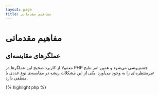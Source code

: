 ```yaml
---
layout: page
title: مفاهیم مقدماتی
---
```


# مفاهیم مقدماتی

## عملگرهای مقایسه‌ای

معمولا از کاربرد صحیح این عملگرها در PHP چشم‌پوشی می‌شود و همین امر نتایج غیرمنتظره‌ای را به وجود می‌آورد. یکی از این مشکلات ریشه در مقایسه‌ی نوع عددی با منطقی دارد.

{% highlight php %}
<?php
$a = 5;   // 5 as an integer

var_dump($a == 5);       // compare value; return true
var_dump($a == '5');     // compare value (ignore type); return true
var_dump($a === 5);      // compare type/value (integer vs. integer); return true
var_dump($a === '5');    // compare type/value (integer vs. string); return false

/**
 * Strict comparisons
 */
if (strpos('testing', 'test')) {    // 'test' is found at position 0, which is interpreted as the boolean 'false'
    // code...
}

// vs

if (strpos('testing', 'test') !== false) {    // true, as strict comparison was made (0 !== false)
    // code...
}
{% endhighlight %}

* [عملگرهای مقایسه‌ای](http://php.net/manual/en/language.operators.comparison.php)
* [جدول عملگرهای مقایسه‌ای](http://php.net/manual/en/types.comparisons.php)

## عبارت‌های شرطی

### If

زمانی که از عبارت 'if/else' داخل تابع یا کلاس استفاده می‌شود، باور اشتباهی وجود دارد که حتما باید از 'else' در تمام موارد استفاده کنیم. اگر خروجی مقدار بازگشتی باشد در این صورت استفاده از 'else' ضرورتی ندارد چون که 'return' به تابع خاتمه می‌دهد.

{% highlight php %}
<?php
function test($a)
{
    if ($a) {
        return true;
    } else {
        return false;
    }
}

// vs

function test($a)
{
    if ($a) {
        return true;
    }
    return false;    // else is not necessary
}
{% endhighlight %}

* [عبارت شرطی If](http://php.net/manual/en/control-structures.if.php)

### Switch

عبارت‌های Switch جایگزین مناسبی برای 'if' و 'elseif' تودرتو هستند، اما باید به مواردی درباره‌ی آن‌ها توجه کرد:

- این عبارت‌ها تنها مقدار را مقایسه می‌کنند و نه نوع را (معادل با '==')
- این عبارت‌ها مورد به مورد به جستجو پرداخته تا نتیجه مورد نظر یافت شود در غیر اینصورت از مقدار پیش‌فرض استفاده می‌شود
- بدون 'break' این عبارت‌ها به اجرای تمام موردها پرداخته تا زمانی که به یک break یا return برسند
- داخل تابع، استفاده از 'return' نیاز به 'break' را کاهش داده چرا که به تابع خاتمه می‌دهد

{% highlight php %}
<?php
$answer = test(2);    // the code from both 'case 2' and 'case 3' will be implemented

function test($a)
{
    switch ($a) {
        case 1:
            // code...
            break;             // break is used to end the switch statement
        case 2:
            // code...         // with no break, comparison will continue to 'case 3'
        case 3:
            // code...
            return $result;    // within a function, 'return' will end the function
        default:
            // code...
            return $error;
    }
}
{% endhighlight %}

* [عبارت Switch](http://php.net/manual/en/control-structures.switch.php)
* [PHP switch](http://phpswitch.com/)

## فضای نام‌گذاری سراسری

هنگامی که از فضای نام‌گذاری استفاده می‌کنیم، شاید متوجه شده باشید که دسترسی به توابع داخلی توسط توابع هم‌نامی که شما می‌نویسید از بین می‌رود. برای حل این مشکل، قبل از نام تابع یک '\' قرار دهید چرا که اینکار منجر به فراخوانی تابع از فضای نام‌گذاری سراسری می‌کند.

{% highlight php %}
<?php
namespace phptherightway;

function fopen()
{
    $file = \fopen();    // Our function name is the same as an internal function.
                         // Execute the function from the global space by adding '\'.
}

function array()
{
    $iterator = new \ArrayIterator();    // ArrayIterator is an internal class. Using its name without a backslash
                                         // will attempt to resolve it within your namespace.
}
{% endhighlight %}

* [فضای سراسری](http://php.net/manual/en/language.namespaces.global.php)
* [قوانین سراسری](http://php.net/manual/en/userlandnaming.rules.php)

## رشته‌ها

### چسباندن

- اگر خطی از کد شما بیش از طول طبیعی (۱۲۰ کاراکتر) ادامه دارد، آن خط را به قسمت‌های مساوی تبدیل کنید
- برای خوانایی کد بهتر است از عملگرهای الحاقی (مانند "string" . "string") به جای عملگرهای الحاقی - انتسابی (=.) استفاده کنید
- در زمان تعریف متغیر که مقدار طولانی دارد بهتر است از چند خط برای مقدار آن استفاده شود و خط‌ها به صورت دندانه‌دار باشند

{% highlight php %}
<?php
$a  = 'Multi-line example';    // concatenating assignment operator (.=)
$a .= "\n";
$a .= 'of what not to do';

// vs

$a = 'Multi-line example'      // concatenation operator (.)
    . "\n"                     // indenting new lines
    . 'of what to do';
{% endhighlight %}

* [عملگرهای رشته‌ای](http://php.net/manual/en/language.operators.string.php)

### گونه‌های رشته‌ای

این گونه‌ها از ویژگی‌های ثابت در جامعه‌ی PHP هستند، اما این قسمت به توضیح گونه‌های مختلف رشته‌ای و مزایای آن‌ها اشاره دارد.

#### اعلان تکی (')

این اعلان‌ها ساده‌ترین و سریع‌ترین روش تعریف رشته‌ها هستند. سرعت آن‌ها ریشه در PHP و نه بررسی رشته‌ها (چرا که متغیرها را بررسی نمی‌کنند) دارد. بهتر است در این موارد استفاده شوند:

- رشته‌هایی که نیاز به تجزیه و تحلیل ندارند
- نوشتن یا چاپ متغیر همانطور که هست

{% highlight php %}
<?php
echo 'This is my string, look at how pretty it is.';    // no need to parse a simple string

/**
 * Output:
 *
 * This is my string, look at how pretty it is.
 */
{% endhighlight %}

* [Single Quote](http://www.php.net/manual/en/language.types.string.php#language.types.string.syntax.single)

#### اعلان دوتایی (")

این اعلان‌ها درباره‌ی کار با رشته‌ها بسیار مفید و کاربردی، اما با توجه به عملیات تجزیه و تحلیل که صورت می‌دهند کندتر هستند. بهتر است در این موارد استفاده شوند:

- رشته‌هایی که قصد 'Escape' کردن آن‌ها را داریم
- رشته‌هایی که شامل چندین متغیر در داخل خود هستند
- چسباندن رشته‌هایی که در چند خط پراکنده شده‌اند جهت خوانایی بیشتر

{% highlight php %}
<?php
echo 'phptherightway is ' . $adjective . '.'     // a single quotes example that uses multiple concatenating for
    . "\n"                                       // variables and escaped string
    . 'I love learning' . $code . '!';

// vs

echo "phptherightway is $adjective.\n I love learning $code!"  // Instead of multiple concatenating, double quotes
                                                               // enables us to use a parsable string
{% endhighlight %}

زمانی که با این اعلان‌ها کار می‌کنیم، ممکن است متغیرهایی وجود داشته باشند که داخل خود از کاراکترهای دیگری استفاده کرده باشند. این کار منجر به پنهان شدن متغیر می‌شود و PHP نمی‌تواند محتوای آن را به درستی نمایش دهد. برای حل این مشکل، می‌توان متغیر را داخل '{}' قرار داد.

{% highlight php %}
<?php
$juice = 'plum';
echo "I drank some juice made of $juices";    // $juice cannot be parsed

// vs

$juice = 'plum';
echo "I drank some juice made of {$juice}s";    // $juice will be parsed

/**
 * Complex variables will also be parsed within curly brackets
 */

$juice = array('apple', 'orange', 'plum');
echo "I drank some juice made of {$juice[1]}s";   // $juice[1] will be parsed
{% endhighlight %}

* [Double Quotes](http://www.php.net/manual/en/language.types.string.php#language.types.string.syntax.double)

#### نحو دستور Nowdoc

این ویژگی در نسخه‌ی 5.3 معرفی شده است و عملکردی مانند اعلان تکی (') دارد به جز اینکه می‌توان از آن در چند خط استفاده کرد بدون آنکه نیاز به چسباندن (الحاق) رشته‌ها باشد.

{% highlight php %}
<?php
$str = <<<'EOD'             // initialized by <<<
Example of string
spanning multiple lines
using nowdoc syntax.
$a does not parse.
EOD;                        // closing 'EOD' must be on it's own line, and to the left most point

/**
 * Output:
 *
 * Example of string
 * spanning multiple lines
 * using nowdoc syntax.
 * $a does not parse.
 */
{% endhighlight %}

* [Nowdoc Syntax](http://www.php.net/manual/en/language.types.string.php#language.types.string.syntax.nowdoc)

#### نحو دستور Heredoc

این دستور عملکردی مانند اعلان دوتایی (") دارد به جز اینکه می‌توان از آن در چند خط استفاده کرد بدون آنکه نیاز به چسباندن (الحاق) رشته‌ها باشد.

{% highlight php %}
<?php
$a = 'Variables';

$str = <<<EOD               // initialized by <<<
Example of string
spanning multiple lines
using heredoc syntax.
$a are parsed.
EOD;                        // closing 'EOD' must be on it's own line, and to the left most point

/**
 * Output:
 *
 * Example of string
 * spanning multiple lines
 * using heredoc syntax.
 * Variables are parsed.
 */
{% endhighlight %}

* [Heredoc Syntax](http://www.php.net/manual/en/language.types.string.php#language.types.string.syntax.heredoc)

## عملگرهای سه‌تایی

استفاده از این عملگرها به کوتاه شدن کد کمک می‌کند، اما معمولا از آن‌ها بیش از حد استفاده می‌شود. توصیه می‌شود از این عملگرها در یک خط و به صورت جداگانه استفاده شود.

{% highlight php %}
<?php
$a = 5;
echo ($a == 5) ? 'yay' : 'nay';
{% endhighlight %}

در مقایسه، این نمونه کدی است که خوانا بودن را فدای تعداد خط می‌کند.

{% highlight php %}
<?php
echo ($a) ? ($a == 5) ? 'yay' : 'nay' : ($b == 10) ? 'excessive' : ':(';    // excess nesting, sacrificing readability
{% endhighlight %}

به منظور بازگرداندن یک متغیر با استفاده از عملگرهای سه‌تایی از نحو صحیح آن استفاده کنید.

{% highlight php %}
<?php
$a = 5;
echo ($a == 5) ? return true : return false;    // this example will output an error

// vs

$a = 5;
return ($a == 5) ? 'yay' : 'nope';    // this example will return 'yay'

{% endhighlight %}

به یاد داشته باشید که برای بازگشت یک مقدار منطقی نیاز به استفاده از این عملگرها ندارید. برای نمونه می‌توان به مورد زیر اشاره کرد.

{% highlight php %}
<?php
$a = 3;
return ($a == 3) ? true : false; // Will return true or false if $a == 3

// vs

$a = 3;
return $a == 3; // Will return true or false if $a == 3

{% endhighlight %}

این مورد درباره‌ی سایر عملگرها نیز صادق است (=== و ==! و =! و == و ...)

#### استفاده از پرانتز به همراه عملگرهای سه‌تایی

زمانی که از عملگر سه‌تایی استفاده می‌کنیم، پرانتزها می‌توانند به خوانایی بیشتر کد کمک کنند. برای نمونه کدی که نیاز به پرانتز ندارد:

{% highlight php %}
<?php
$a = 3;
return ($a == 3) ? "yay" : "nope"; // return yay or nope if $a == 3

// vs

<?php
$a = 3;
return $a == 3 ? "yay" : "nope"; // return yay or nope if $a == 3
{% endhighlight %}

پرانتزگذاری باعث می‌شود بتوانیم قسمت‌های مختلف شرط را از یکدیگر جدا کنیم. مانند مثال زیر که زمانی مقدار صحیح برمی‌گرداند که هر دو عبارت (a$ == 3 && b$ == 4) و c$ == 5 صحیح باشند.

{% highlight php %}
<?php
return ($a == 3 && $b == 4) && $c == 5;
{% endhighlight %}

مثال دیگر کد زیر است که در صورتی صحیح بازمی‌گرداند که (a$ =! 3 AND b$ =! 4) یا (c$ == 5) صحیح باشد.

{% highlight php %}
<?php
return ($a != 3 && $b != 4) || $c == 5;
{% endhighlight %}

* [عملگرهای سه‌تایی](http://php.net/manual/en/language.operators.comparison.php)

## تعریف متغیرها

زمانی بود که برنامه‌نویسان برای خوانابودن کد خود متغیرهای بسیاری را تعریف می‌کردند. این کار در عمل باعث می‌شود حافظه‌ی بیشتری مصرف شود. برای نمونه کد زیر، فرض کنید یک رشته به صورت پیشفرض یک مگابایت حافظه می‌گیرد که اینکار با کپی کردن متغیر باعث می‌شود دو مگابایت حافظه مصرف شود.

{% highlight php %}
<?php
$about = 'A very long string of text';    // uses 2MB memory
echo $about;

// vs

echo 'A very long string of text';        // uses 1MB memory
{% endhighlight %}

* [نکاتی درباره‌ی بهبود سرعت](https://developers.google.com/speed/articles/optimizing-php)
